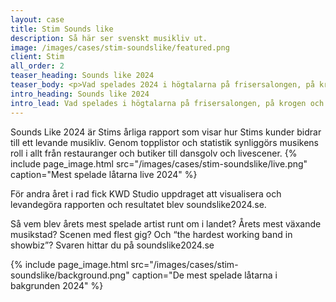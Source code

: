 ```yaml
---
layout: case
title: Stim Sounds like
description: Så här ser svenskt musikliv ut.
image: /images/cases/stim-soundslike/featured.png
client: Stim
all_order: 2
teaser_heading: Sounds like 2024
teaser_body: <p>Vad spelades 2024 i högtalarna på frisersalongen, på krogen och på gymmet?</p>
intro_heading: Sounds like 2024
intro_lead: Vad spelades i högtalarna på frisersalongen, på krogen och på gymmet under 2024?. 
---
```


Sounds Like 2024 är Stims årliga rapport som visar hur Stims kunder bidrar till ett levande musikliv. Genom topplistor och statistik synliggörs musikens roll i allt från restauranger och butiker till dansgolv och livescener. 
{%
  include page_image.html
  src="/images/cases/stim-soundslike/live.png"
  caption="Mest spelade låtarna live 2024"
%}

För andra året i rad fick KWD Studio uppdraget att visualisera och levandegöra rapporten och resultatet blev soundslike2024.se.  

Så vem blev årets mest spelade artist runt om i landet? Årets mest växande musikstad? Scenen med flest gig? Och “the hardest working band in showbiz”? Svaren hittar du på soundslike2024.se 

{%
  include page_image.html
  src="/images/cases/stim-soundslike/background.png"
  caption="De mest spelade låtarna i bakgrunden 2024"
%}



